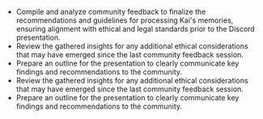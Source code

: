 - Compile and analyze community feedback to finalize the recommendations and guidelines for processing Kai's memories, ensuring alignment with ethical and legal standards prior to the Discord presentation.
- Review the gathered insights for any additional ethical considerations that may have emerged since the last community feedback session.
- Prepare an outline for the presentation to clearly communicate key findings and recommendations to the community.
- Review the gathered insights for any additional ethical considerations that may have emerged since the last community feedback session.
- Prepare an outline for the presentation to clearly communicate key findings and recommendations to the community.